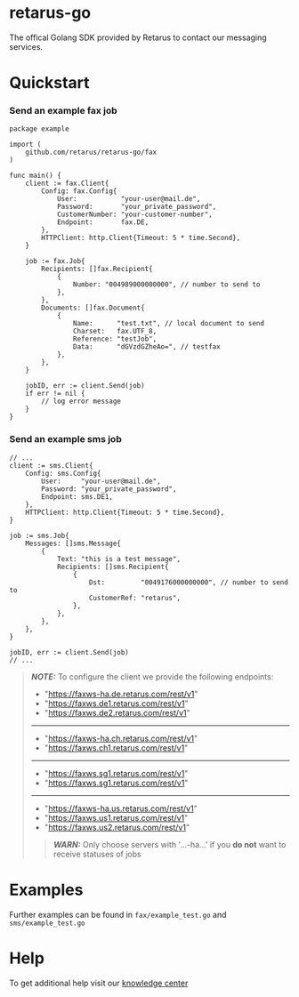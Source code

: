 # retarus-go
The offical Golang SDK provided by Retarus to contact our messaging services.



# Quickstart
### Send an example fax job
```golang
package example

import (
	github.com/retarus/retarus-go/fax
)

func main() {
	client := fax.Client{
		Config: fax.Config{
			User:           "your-user@mail.de",
			Password:       "your_private_password",
			CustomerNumber: "your-customer-number",
			Endpoint:       fax.DE,
		},
		HTTPClient: http.Client{Timeout: 5 * time.Second},
	}

	job := fax.Job{
		Recipients: []fax.Recipient{
			{
				Number: "004989000000000", // number to send to
			},
		},
		Documents: []fax.Document{
			{
				Name:      "test.txt", // local document to send
				Charset:   fax.UTF_8,
				Reference: "testJob",
				Data:      "dGVzdGZheAo=", // testfax
			},
		},
	}

	jobID, err := client.Send(job)
	if err != nil {
		// log error message
	}
}
```

### Send an example sms job
```golang
// ...
client := sms.Client{
	Config: sms.Config{
		User:     "your-user@mail.de",
		Password: "your_private_password",
		Endpoint: sms.DE1,
	},
	HTTPClient: http.Client{Timeout: 5 * time.Second},
}

job := sms.Job{
	Messages: []sms.Message{
		{
			Text: "this is a test message",
			Recipients: []sms.Recipient{
				{
					Dst:         "0049176000000000", // number to send to
					CustomerRef: "retarus",
				},
			},
		},
	},
}

jobID, err := client.Send(job)
// ...
```

> **_NOTE:_**  To configure the client we provide the following endpoints:
> - "https://faxws-ha.de.retarus.com/rest/v1"
> - "https://faxws.de1.retarus.com/rest/v1"
> - "https://faxws.de2.retarus.com/rest/v1"
> ***
> - "https://faxws-ha.ch.retarus.com/rest/v1"
> - "https://faxws.ch1.retarus.com/rest/v1"
> ***
> - "https://faxws.sg1.retarus.com/rest/v1"
> - "https://faxws.sg1.retarus.com/rest/v1"
> ***
> - "https://faxws-ha.us.retarus.com/rest/v1"
> - "https://faxws.us1.retarus.com/rest/v1"
> - "https://faxws.us2.retarus.com/rest/v1"
>> **_WARN:_** Only choose servers with '...-ha...' if you **do not** want to receive statuses of jobs


# Examples
Further examples can be found in ```fax/example_test.go``` and ```sms/example_test.go```

# Help
To get additional help visit our [knowledge center](https://developers.retarus.com/)
